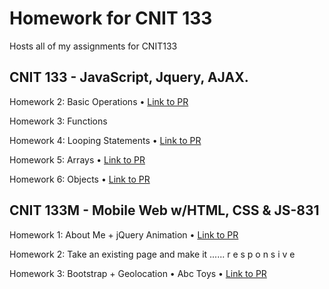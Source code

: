# Homework for CNIT 133

Hosts all of my assignments for CNIT133

## CNIT 133 - JavaScript, Jquery, AJAX. 

Homework 2: Basic Operations • [Link to PR](https://github.com/roseylikeme/cnit133/pull/2)

Homework 3: Functions

Homework 4: Looping Statements • [Link to PR](https://github.com/roseylikeme/cnit133/pull/4)

Homework 5: Arrays • [Link to PR](https://github.com/roseylikeme/cnit133/pull/6)

Homework 6: Objects • [Link to PR](https://github.com/roseylikeme/cnit133/pull/8)

## CNIT 133M - Mobile Web w/HTML, CSS & JS-831

Homework 1: About Me + jQuery Animation • [Link to PR](https://github.com/roseylikeme/cnit133/pull/3)

Homework 2: Take an existing page and make it ...... r e s p o n s i v e 

Homework 3: Bootstrap + Geolocation • Abc Toys • [Link to PR](https://github.com/roseylikeme/cnit133/pull/5) 
